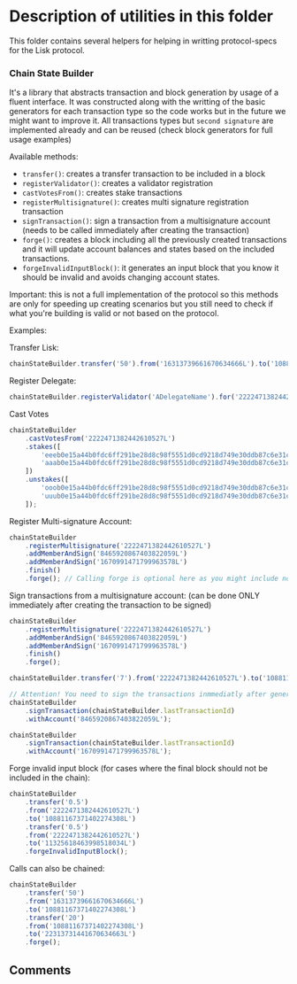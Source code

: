 # Description of utilities in this folder

This folder contains several helpers for helping in writting protocol-specs for the Lisk protocol.

### Chain State Builder

It's a library that abstracts transaction and block generation by usage of a fluent interface. It was constructed along with the writting of the basic generators for each transaction type so the code works but in the future we might want to improve it. All transactions types but `second signature` are implemented already and can be reused (check block generators for full usage examples)

Available methods:

- `transfer()`: creates a transfer transaction to be included in a block
- `registerValidator()`: creates a validator registration
- `castVotesFrom()`: creates stake transactions
- `registerMultisignature()`: creates multi signature registration transaction
- `signTransaction()`: sign a transaction from a multisignature account (needs to be called immediately after creating the transaction)
- `forge()`: creates a block including all the previously created transactions and it will update account balances and states based on the included transactions.
- `forgeInvalidInputBlock()`: it generates an input block that you know it should be invalid and avoids changing account states.

Important: this is not a full implementation of the protocol so this methods are only for speeding up creating scenarios but you still need to check if what you're building is valid or not based on the protocol.

Examples:

Transfer Lisk:

```javascript
chainStateBuilder.transfer('50').from('16313739661670634666L').to('10881167371402274308L').forge();
```

Register Delegate:

```javascript
chainStateBuilder.registerValidator('ADelegateName').for('2222471382442610527L').forge();
```

Cast Votes

```javascript
chainStateBuilder
	.castVotesFrom('2222471382442610527L')
	.stakes([
		'eeeb0e15a44b0fdc6ff291be28d8c98f5551d0cd9218d749e30ddb87c6e31ca9',
		'aaab0e15a44b0fdc6ff291be28d8c98f5551d0cd9218d749e30ddb87c6e31ca9',
	])
	.unstakes([
		'ooob0e15a44b0fdc6ff291be28d8c98f5551d0cd9218d749e30ddb87c6e31ca9'
		'uuub0e15a44b0fdc6ff291be28d8c98f5551d0cd9218d749e30ddb87c6e31ca9',
	]);
```

Register Multi-signature Account:

```javascript
chainStateBuilder
	.registerMultisignature('2222471382442610527L')
	.addMemberAndSign('8465920867403822059L')
	.addMemberAndSign('1670991471799963578L')
	.finish()
	.forge(); // Calling forge is optional here as you might include non-conflicting transaction in the same block.
```

Sign transactions from a multisignature account:
(can be done ONLY immediately after creating the transaction to be signed)

```javascript
chainStateBuilder
	.registerMultisignature('2222471382442610527L')
	.addMemberAndSign('8465920867403822059L')
	.addMemberAndSign('1670991471799963578L')
	.finish()
	.forge();

chainStateBuilder.transfer('7').from('2222471382442610527L').to('10881167371402274308L');

// Attention! You need to sign the transactions inmmediatly after generating them
chainStateBuilder
	.signTransaction(chainStateBuilder.lastTransactionId)
	.withAccount('8465920867403822059L');

chainStateBuilder
	.signTransaction(chainStateBuilder.lastTransactionId)
	.withAccount('1670991471799963578L');
```

Forge invalid input block (for cases where the final block should not be included in the chain):

```javascript
chainStateBuilder
	.transfer('0.5')
	.from('2222471382442610527L')
	.to('10881167371402274308L')
	.transfer('0.5')
	.from('2222471382442610527L')
	.to('11325618463998518034L')
	.forgeInvalidInputBlock();
```

Calls can also be chained:

```javascript
chainStateBuilder
	.transfer('50')
	.from('16313739661670634666L')
	.to('10881167371402274308L')
	.transfer('20')
	.from('10881167371402274308L')
	.to('22313731441670634663L')
	.forge();
```

## Comments
